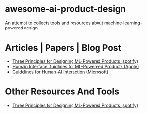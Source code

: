 # awesome-ai-product-design
An attempt to collects tools and resources about machine-learning-powered  design

# Articles | Papers | Blog Post

- [Three Principles for Designing ML-Powered Products (spotify)](https://spotify.design/article/three-principles-for-designing-ml-powered-products)
- [Humain Interface Guidlines for ML-Powereed Products (Apple)](https://developer.apple.com/design/human-interface-guidelines/machine-learning/overview/introduction/)
- [Guidelines for Human-AI Interaction (Microsoft)](https://www.microsoft.com/en-us/research/uploads/prod/2019/01/Guidelines-for-Human-AI-Interaction-camera-ready.pdf)


# Other Resources And Tools
- [Three Principles for Designing ML-Powered Products (spotify)](https://spotify.design/article/three-principles-for-designing-ml-powered-products)
